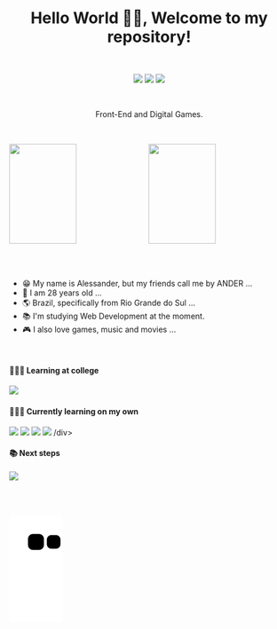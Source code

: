 <div align="center">
  <h1>Hello World 🖖🏻, Welcome to my repository!</h1>
</div>

<br> <!-- SEPARAÇÃO -->

<div align="center"> 
  <a href="https://www.linkedin.com/in/alessanderlopes" target="_blank"><img src="https://img.shields.io/badge/-LinkedIn-%230077B5?style=for-the-badge&logo=linkedin&logoColor=white" target="_blank"></a>    
  <a href="https://instagram.com/alessanderlops/" target="_blank"><img src="https://img.shields.io/badge/-Instagram-%23E4405F?style=for-the-badge&logo=instagram&logoColor=white" target="_blank"></a>
  <a href = "mailto:devanderlopes@gmail.com"><img src="https://img.shields.io/badge/-Gmail-%23333?style=for-the-badge&logo=gmail&logoColor=white" target="_blank"></a>
</div>

<br> <!-- SEPARAÇÃO -->

<p align="center">Front-End and Digital Games.</p>

<br> <!-- SEPARAÇÃO -->

<div align="left">  
  <img height="180em" width="49%" src="https://github-readme-stats.vercel.app/api?username=alessanderlopes&include_all_commits=true&count_private=true&theme=github_dark&show_icons=true&hide_title=true&hide_rank=true&line_height=24&hide_border=true"/>
  <img height="180em" width=49%"  src="https://github-readme-stats.vercel.app/api/top-langs/?username=alessanderlopes&langs_count=8&theme=github_dark&layout=compact&hide_title=true&hide_border=true"/>
</div>

##

<br> <!-- SEPARAÇÃO -->

<div>
  <ul>
    <li> 😁 My name is Alessander, but my friends call me by ANDER ...</li>
    <li> 🎉 I am 28 years old ...</li>
    <li> 🌎 Brazil, specifically from Rio Grande do Sul ...</li>
    <li> 📚 I'm studying Web Development at the moment.</li>
    <li> 🎮 I also love games, music and movies ...</li>    
  </ul>
<div>
  
<br> <!-- SEPARAÇÃO -->
  
#### 👨🏼‍🎓 Learning at college
<div align="left">
  <img src="https://img.shields.io/badge/Java-ED8B00?style=for-the-badge&logo=java&logoColor=white">    
</div>

#### 🕵🏼‍♂️ Currently learning on my own
<div align="left">  
  <img src="https://img.shields.io/badge/HTML5-E34F26?style=for-the-badge&logo=html5&logoColor=white">
  <img src="https://img.shields.io/badge/CSS3-1572B6?style=for-the-badge&logo=css3&logoColor=white">
  <img src="https://img.shields.io/badge/Sass-CC6699?style=for-the-badge&logo=sass&logoColor=white">
  <img src="https://img.shields.io/badge/JavaScript-F7DF1E?style=for-the-badge&logo=javascript&logoColor=black">                                                       /div>
   
#### 📚 Next steps
<div align="left">   
  <img src="https://img.shields.io/badge/React-20232A?style=for-the-badge&logo=react&logoColor=61DAFB">    
</div>
  
<br> <!-- SEPARAÇÃO -->

##

![Snake animation](https://github.com/alessanderlopes/alessanderlopes/blob/output/github-contribution-grid-snake.svg)
